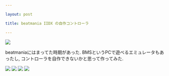 ```yaml
---

layout: post

title: beatmania IIDX の自作コントローラ

---
```


<img src="https://gakuseishitsu.github.io/images/bms/bms1.jpg">

beatmaniaにはまってた時期があった. BMSというPCで遊べるエミュレータもあったし, コントローラを自作できないかと思って作ってみた.  

<img src="https://gakuseishitsu.github.io/images/bms/bms2.jpg">
<img src="https://gakuseishitsu.github.io/images/bms/bms3.jpg">
<img src="https://gakuseishitsu.github.io/images/bms/bms4.jpg">
<img src="https://gakuseishitsu.github.io/images/bms/bms5.jpg">